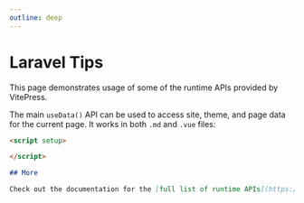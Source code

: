 ```yaml
---
outline: deep
---
```


# Laravel Tips

This page demonstrates usage of some of the runtime APIs provided by VitePress.

The main `useData()` API can be used to access site, theme, and page data for the current page. It works in both `.md` and `.vue` files:

```md
<script setup>

</script>

## More

Check out the documentation for the [full list of runtime APIs](https://vitepress.dev/reference/runtime-api#usedata).
```
